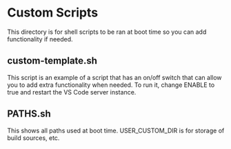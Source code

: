 
# Custom Scripts

This directory is for shell scripts to be ran at boot time so you can add functionality if needed.

## custom-template.sh

This script is an example of a script that has an on/off switch that can allow you to add extra functionality when needed. To run it,
change ENABLE to true and restart the VS Code server instance.

## PATHS.sh

This shows all paths used at boot time. USER_CUSTOM_DIR is for storage of build sources, etc.
